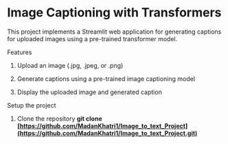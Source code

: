 # Image Captioning with Transformers
This project implements a Streamlit web application for generating captions for uploaded images using a pre-trained transformer model.

Features
  1. Upload an image (.jpg, .jpeg, or .png)
  
  2. Generate captions using a pre-trained image captioning model
  
  3. Display the uploaded image and generated caption


Setup the project
  1. Clone the repository **git clone [https://github.com/MadanKhatri1/Image_to_text_Project](https://github.com/MadanKhatri1/Image_to_text_Project.git)**
  
